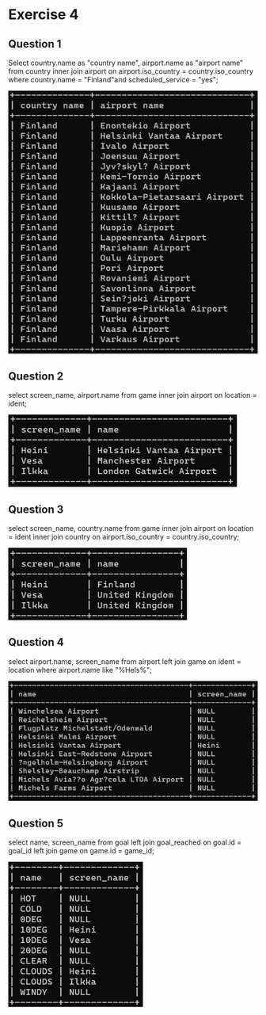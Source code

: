 # Exercise 4

## Question 1
Select country.name as "country name", 
airport.name as "airport name" 
from country inner join airport on airport.iso_country = country.iso_country 
where country.name = "Finland"and scheduled_service = "yes";

![screenshot_q1](Exercise_4_images/ex4_q1.png)


## Question 2
select screen_name, airport.name from game inner join airport on location = ident;

![screenshot_q2](Exercise_4_images/ex4_q2.png)


## Question 3
select screen_name, country.name from game inner join airport on location = ident
inner join country on airport.iso_country = country.iso_country;

![screenshot_q3](Exercise_4_images/ex4_q3.png)


## Question 4
select airport.name, screen_name from airport left join game on ident = location where airport.name like "%Hels%";

![screenshot_q4](Exercise_4_images/ex4_q4.png)


## Question 5
select name, screen_name from goal left join goal_reached on goal.id = goal_id left join game on game.id = game_id;

![screenshot_q5](Exercise_4_images/ex4_q5.png)
